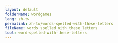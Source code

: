 ```yaml
---
layout: default
folderName: wordgames
lang: zh-tw
permalink: zh-tw/words-spelled-with-these-letters
fileName: words_spelled_with_these_letters
tool: word-spelled-with-these-letters       
---
```

